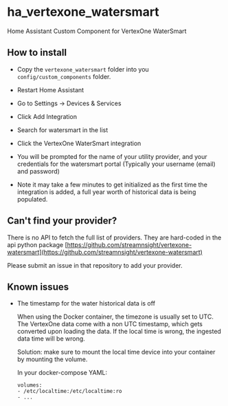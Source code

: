 # ha_vertexone_watersmart

Home Assistant Custom Component for VertexOne WaterSmart

## How to install

- Copy the `vertexone_watersmart` folder into you `config/custom_components` folder.

- Restart Home Assistant

- Go to Settings -> Devices & Services

- Click Add Integration

- Search for watersmart in the list

- Click the VertexOne WaterSmart integration

- You will be prompted for the name of your utility provider, and your credentials for the watersmart portal (Typically your username (email) and password)

- Note it may take a few minutes to get initialized as the first time the integration is added, a full year worth of historical data is being populated.

## Can't find your provider?

There is no API to fetch the full list of providers. They are hard-coded in the api python package [https://github.com/streamnsight/vertexone-watersmart](https://github.com/streamnsight/vertexone-watersmart)

Please submit an issue in that repository to add your provider.

## Known issues

- The timestamp for the water historical data is off

    When using the Docker container, the timezone is usually set to UTC. The VertexOne data come with a non UTC timestamp, which gets converted upon loading the data. If the local time is wrong, the ingested data time will be wrong.

    Solution: make sure to mount the local time device into your container by mounting the volume.

    In your docker-compose YAML:
    ```
    volumes:
    - /etc/localtime:/etc/localtime:ro
    - ...
    ```